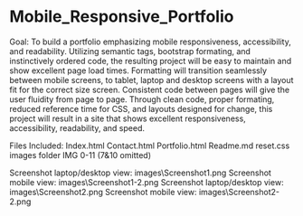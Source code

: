 # Mobile_Responsive_Portfolio

Goal: To build a portfolio emphasizing mobile responsiveness, accessibility, and readability.
Utilizing semantic tags, bootstrap formating, and instinctively ordered code, the resulting project will be easy to maintain and show excellent page load times. 
Formatting will transition seamlessly between mobile screens, to tablet, laptop and desktop screens with a layout fit for the correct size screen. Consistent code between pages will give the user fluidity from page to page. 
Through clean code, proper formating, reduced reference time for CSS, and layouts designed for change, this project will result in a site that shows excellent responsiveness, accessibility, readability, and speed. 

Files Included:
Index.html
Contact.html
Portfolio.html
Readme.md
reset.css
images folder
IMG 0-11 (7&10 omitted)

Screenshot laptop/desktop view: images\Screenshot1.png
Screenshot mobile view: images\Screenshot1-2.png
Screenshot laptop/desktop view: images\Screenshot2.png
Screenshot mobile view: images\Screenshot2-2.png
